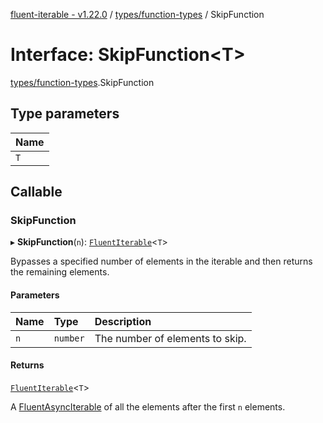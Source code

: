 [fluent-iterable - v1.22.0](../README.md) / [types/function-types](../modules/types_function_types.md) / SkipFunction

# Interface: SkipFunction<T\>

[types/function-types](../modules/types_function_types.md).SkipFunction

## Type parameters

| Name |
| :------ |
| `T` |

## Callable

### SkipFunction

▸ **SkipFunction**(`n`): [`FluentIterable`](index.FluentIterable.md)<`T`\>

Bypasses a specified number of elements in the iterable and then returns the remaining elements.

#### Parameters

| Name | Type | Description |
| :------ | :------ | :------ |
| `n` | `number` | The number of elements to skip. |

#### Returns

[`FluentIterable`](index.FluentIterable.md)<`T`\>

A [FluentAsyncIterable](index.FluentAsyncIterable.md) of all the elements after the first `n` elements.
